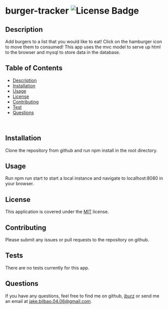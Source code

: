 # burger-tracker   ![License Badge](https://img.shields.io/badge/License-MIT-blue)
## Description  
Add burgers to a list that you would like to eat!  Click on the hamburger icon to move them to consumed!  This app uses the mvc model to serve up html to the browser and mysql to store data in the database.
<br>

## Table of Contents
  * [Description](#Description)
  * [Installation](#Installation)
  * [Usage](#Usage)
  * [License](#License)
  * [Contributing](#Contributing)
  * [Test](#Tests)
  * [Questions](#Questions)
<br>

## Installation
Clone the repository from github and run npm install in the root directory.
<br>

## Usage
Run npm run start to start a local instance and navigate to localhost:8080 in your browser.
<br>

## License
This application is covered under the [MIT](https://www.opensource.org/licenses) license.
<br>

## Contributing
Please submit any issues or pull requests to the repository on github.
<br>

## Tests
There are no tests currently for this app.
<br>

## Questions
If you have any questions, feel free to find me on github, [jburz](https://www.github.com/jburz) or send me an email at jake.bilbao.04.06@gmail.com.
  